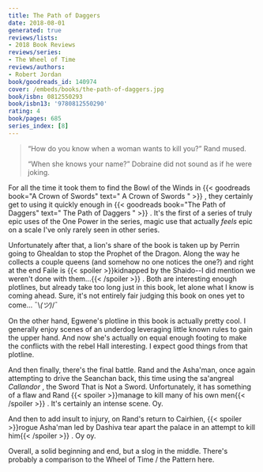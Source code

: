 ```yaml
---
title: The Path of Daggers
date: 2018-08-01
generated: true
reviews/lists:
- 2018 Book Reviews
reviews/series:
- The Wheel of Time
reviews/authors:
- Robert Jordan
book/goodreads_id: 140974
cover: /embeds/books/the-path-of-daggers.jpg
book/isbn: 0812550293
book/isbn13: '9780812550290'
rating: 4
book/pages: 685
series_index: [8]
---
```

>  “How do you know when a woman wants to kill you?” Rand mused.  
>
>  “When she knows your name?” Dobraine did not sound as if he were joking.  

<!--more-->

For all the time it took them to find the Bowl of the Winds in {{< goodreads book="A Crown of Swords" text=" A Crown of Swords " >}} , they certainly get to using it quickly enough in {{< goodreads book="The Path of Daggers" text=" The Path of Daggers " >}} . It's the first of a series of truly epic uses of the One Power in the series, magic use that actually _feels_ epic on a scale I've only rarely seen in other series.  

Unfortunately after that, a lion's share of the book is taken up by Perrin going to Ghealdan to stop the Prophet of the Dragon. Along the way he collects a couple queens (and somehow no one notices the one?) and right at the end Faile is  {{< spoiler >}}kidnapped by the Shaido--I did mention we weren't done with them...{{< /spoiler >}}  . Both are interesting enough plotlines, but already take too long just in this book, let alone what I know is coming ahead. Sure, it's not entirely fair judging this book on ones yet to come... ¯\\_(ツ)_/¯  

On the other hand, Egwene's plotline in this book is actually pretty cool. I generally enjoy scenes of an underdog leveraging little known rules to gain the upper hand. And now she's actually on equal enough footing to make the conflicts with the rebel Hall interesting. I expect good things from that plotline.  

And then finally, there's the final battle. Rand and the Asha'man, once again attempting to drive the Seanchan back, this time using the sa'angreal _Callandor_ , the Sword That is Not a Sword. Unfortunately, it has something of a flaw and Rand  {{< spoiler >}}manage to kill many of his own men{{< /spoiler >}}  . It's certainly an intense scene. Oy.  

And then to add insult to injury, on Rand's return to Cairhien,  {{< spoiler >}}rogue Asha'man led by Dashiva tear apart the palace in an attempt to kill him{{< /spoiler >}}  . Oy oy.  

Overall, a solid beginning and end, but a slog in the middle. There's probably a comparison to the Wheel of Time / the Pattern here.
